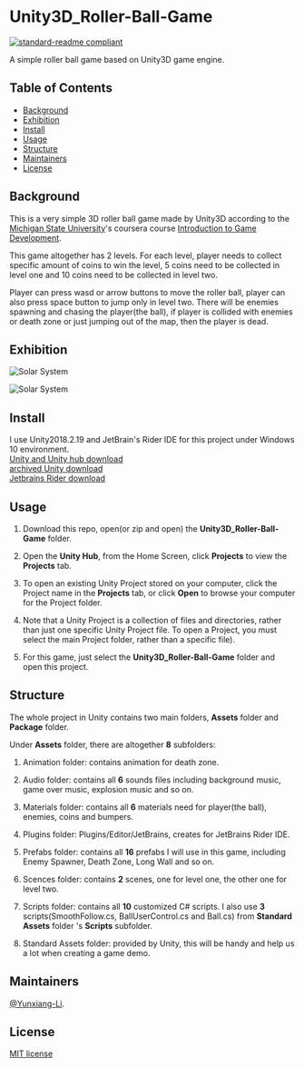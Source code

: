 # Unity3D_Roller-Ball-Game

[![standard-readme compliant](https://img.shields.io/badge/readme%20style-standard-brightgreen.svg?style=flat-square)](https://github.com/RichardLitt/standard-readme)

A simple roller ball game based on Unity3D game engine.

## Table of Contents

- [Background](#Background)
- [Exhibition](#Exhibition)
- [Install](#install)
- [Usage](#usage)
- [Structure](#Structure)
- [Maintainers](#Maintainers)
- [License](#license)

## Background
This is a very simple 3D roller ball game made by Unity3D according to the [Michigan State University](https://msu.edu/)'s coursera course [Introduction to Game Development](https://www-cloudfront-alias.coursera.org/learn/game-development/home/welcome).

This game altogether has 2 levels. For each level, player needs to collect specific amount of coins to win the level, 5 coins need to be collected in level one and 10 coins need to be collected in level two.

Player can press wasd or arrow buttons to move the roller ball, player can also press space button to jump only in level two. There will be enemies spawning and chasing the player(the ball), if player is collided with enemies or death zone or just jumping out of the map, then the player is dead.

## Exhibition

![Solar System](https://github.com/Yunxiang-Li/Unity3D_Simple-Solar-System-Simulation/blob/master/Screeshots%20and%20Gifs/Solar%20System%20Exhibition.gif)

![Solar System](https://github.com/Yunxiang-Li/Unity_Simple-Solar-System-Simulation/blob/master/Screeshots%20and%20Gifs/syloar%20system.PNG)

## Install

I use Unity2018.2.19 and JetBrain's Rider IDE for this project under Windows 10 environment.<br>
[Unity and Unity hub download](https://unity3d.com/get-unity/download)<br>
[archived Unity download ](https://unity3d.com/get-unity/download/archive)<br>
[Jetbrains Rider download](https://www.jetbrains.com/rider/download/#section=windows)

## Usage

1. Download this repo, open(or zip and open) the **Unity3D_Roller-Ball-Game** folder.

2. Open the **Unity Hub**, from the Home Screen, click **Projects** to view the **Projects** tab.

3. To open an existing Unity Project stored on your computer, click the Project name in the **Projects** tab, or click **Open** to browse your computer for the Project folder.

4. Note that a Unity Project is a collection of files and directories, rather than just one specific Unity Project file. To open a Project, you must select the main Project folder, rather than a specific file).

5. For this game, just select the **Unity3D_Roller-Ball-Game** folder and open this project.

## Structure

The whole project in Unity contains two main folders, **Assets** folder and **Package** folder.

Under **Assets** folder, there are altogether **8** subfolders:

1. Animation folder: contains animation for death zone.

2. Audio folder: contains all **6** sounds files including background music, game over music, explosion music and so on.

3. Materials folder: contains all **6** materials need for player(the ball), enemies, coins and bumpers.

4. Plugins folder: Plugins/Editor/JetBrains, creates for JetBrains Rider IDE.

5. Prefabs folder: contains all **16** prefabs I will use in this game, including Enemy Spawner, Death Zone, Long Wall and so on.

6. Scences folder: contains **2** scenes, one for level one, the other one for level two.

7. Scripts folder: contains all **10** customized C# scripts. I also use **3** scripts(SmoothFollow.cs, BallUserControl.cs and Ball.cs) from **Standard Assets** folder 's **Scripts** subfolder.

8. Standard Assets folder: provided by Unity, this will be handy and help us a lot when creating a game demo.

## Maintainers

[@Yunxiang-Li](https://github.com/Yunxiang-Li).

## License

[MIT license](https://github.com/Yunxiang-Li/CS61B/blob/master/LICENSE)

